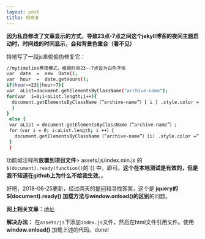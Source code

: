 ```yaml
---
layout: post
title: 伪修复
---
```


**因为私自修改了文章显示的方式，导致23点-7点之间这个jekyll博客的夜间主题启动时，时间线的时间显示，会和背景色重合（看不见）**

特地写了一段js来偷偷伪修复它：
```bash
//mytimeline黑夜模式，根据时间23--7点设为白色字体
var  date  =  new  Date();
var  hour  =  date.getHours();
if(hour==23||hour<7){
var  aList=document.getElementsByClassName("archive-name");
for(var  i=0;i<aList.length;i++){
  document.getElementsByClassName（“archive-name”）[ i ] .style.color = “ #fff ”; 
  }
}
 else {
 var aList = document.getElementsByClassName（“archive-name”）; 
 for（var i = 0; i<aList.length; i ++）{
   document.getElementsByClassName（“archive-name”）[i] .style.color =“＃333”; 
 }
 }
```
功能如注释所**放置到项目文件**> assets/js/index.min.js 的`$(document).ready(function()`的`{}
中，即可。**这个在本地测试是有效的，但是我不知道在github上为什么不给我生效**。。

好吧，2018-06-25更新，经过两天的[提问](https://segmentfault.com/q/1010000015370770?_ea=3908397)和寻找答案，这个是 **jquery的$(document).ready() 加载方法与window.onload()的区别**的问题。

**网上相关文章**：[地址](https://www.jianshu.com/p/ac82ffa44bcb)

**解决办法：** 在`assets/js`下添加`index.js`文件，然后在html文件引用文件。使用 **window.onload()** 加载上述的代码。done!




